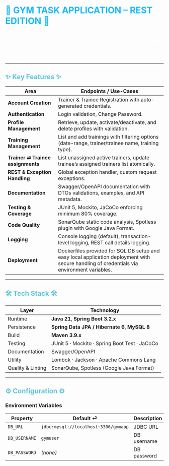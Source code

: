 # 💠 GYM TASK APPLICATION – REST EDITION 💠


The **Gym Task** project is a robust Spring Boot + Hibernate REST API application. It manages Trainers, Trainees, bi-directional Trainer ↔ Trainee assignments, Trainings, authentication, profile lifecycle, error handling, documentation with Swagger, and more, ensuring security, transaction management, and comprehensive validation.

---

## ✨ Key Features ✨

| Area | Endpoints / Use-Cases                                                                            |
|------|--------------------------------------------------------------------------------------------------|
| **Account Creation** | Trainer & Trainee Registration with auto-generated credentials.                                  |
| **Authentication** | Login validation, Change Password.                                                               |
| **Profile Management** | Retrieve, update, activate/deactivate, and delete profiles with validation.                      |
| **Training Management** | List and add trainings with filtering options (date-range, trainer/trainee name, training type). |
| **Trainer ⇄ Trainee assignments** | List unassigned active trainers, update trainee’s assigned trainers list atomically.             |
| **REST & Exception Handling** | Global exception handler, custom request exceptions.                                             |
| **Documentation** | Swagger/OpenAPI documentation with DTOs validations, examples, and API metadata.                 |
| **Testing & Coverage** | JUnit 5, Mockito, JaCoCo enforcing minimum 80% coverage.                                         |
| **Code Quality** | SonarQube static code analysis, Spotless plugin with Google Java Format.                         |
| **Logging** | Console logging (default), transaction-level logging, REST call details logging.                 |
| **Deployment** | Dockerfiles provided for SQL DB setup and easy local application deployment with secure handling of credentials via environment variables.                                     |
---

## 🛠️ Tech Stack 🛠️

| Layer | Technology                                       |
|-------|--------------------------------------------------|
| Runtime | **Java 21**, **Spring Boot 3.2.x**               |
| Persistence | **Spring Data JPA / Hibernate 6**, **MySQL 8**   |
| Build | **Maven 3.9.x**                                  |
| Testing | JUnit 5 · Mockito · Spring Boot Test · JaCoCo    |
| Documentation | Swagger/OpenAPI    |
| Utility | Lombok · Jackson · Apache Commons Lang |
| Quality & Linting | SonarQube, Spotless (Google Java Format)   |

---

## ⚙️ Configuration ⚙️

### Environment Variables

| Property | Default ⏎ | Description |
|----------|-----------|-------------|
| `DB_URL` | `jdbc:mysql://localhost:3306/gymapp` | JDBC URL |
| `DB_USERNAME` | `gymuser` | DB username |
| `DB_PASSWORD` | *(none)* | DB password |





<style>
  h1 { color: rgba(0,178,255,0.9); }
  h2 { color: #60c5db; }
  p  { color: rgb(255,255,255); }
</style>
